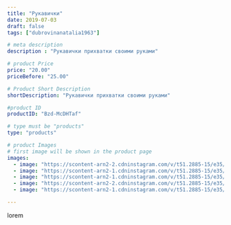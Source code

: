 ```yaml
---
title: "Рукавички"
date: 2019-07-03
draft: false
tags: ["dubrovinanatalia1963"]

# meta description
description : "Рукавички прихватки своими руками"

# product Price
price: "20.00"
priceBefore: "25.00"

# Product Short Description
shortDescription: "Рукавички прихватки своими руками"

#product ID
productID: "Bzd-McDHTaf"

# type must be "products"
type: "products"

# product Images
# first image will be shown in the product page
images:
  - image: "https://scontent-arn2-2.cdninstagram.com/v/t51.2885-15/e35/65314604_330842641198589_4921541007895397655_n.jpg?_nc_ht=scontent-arn2-2.cdninstagram.com&_nc_cat=105&_nc_ohc=v1ii3fae1BwAX-39lF9&se=7&tp=1&oh=c2f7610521e9ba0af7491a652b951963&oe=605D8173&ig_cache_key=MjA4MDA5MjEzNDQ2MDg4MTEzMA%3D%3D.2"
  - image: "https://scontent-arn2-1.cdninstagram.com/v/t51.2885-15/e35/64867144_599609520447892_7115521456970535890_n.jpg?_nc_ht=scontent-arn2-1.cdninstagram.com&_nc_cat=104&_nc_ohc=JPbbxSBJL94AX-ChFBG&se=7&tp=1&oh=48217497c9e0ad45727ba7558dca3d2e&oe=6059EB1B&ig_cache_key=MjA4MDA5MjEzNDQ2OTA4NzcxMA%3D%3D.2"
  - image: "https://scontent-arn2-1.cdninstagram.com/v/t51.2885-15/e35/64279308_2303952749685153_726366356594197156_n.jpg?_nc_ht=scontent-arn2-1.cdninstagram.com&_nc_cat=109&_nc_ohc=reixpzamu8cAX_l5SCi&se=7&tp=1&oh=dd40fb8ef05813e7adb885341de1be4e&oe=605B86FE&ig_cache_key=MjA4MDA5MjEzNDQ1MjM3NTM4OA%3D%3D.2"
  - image: "https://scontent-arn2-2.cdninstagram.com/v/t51.2885-15/e35/65305729_139167873850601_3386167479994353588_n.jpg?_nc_ht=scontent-arn2-2.cdninstagram.com&_nc_cat=105&_nc_ohc=XPxe8DLLo2gAX-m_2LA&se=7&tp=1&oh=212a095fb938d0bb78e65806528fd375&oe=6059D3CF&ig_cache_key=MjA4MDA5MjEzNDQ2OTIxNDgwOQ%3D%3D.2"
  - image: "https://scontent-arn2-1.cdninstagram.com/v/t51.2885-15/e35/64928226_2393717677565305_7375425040537057987_n.jpg?_nc_ht=scontent-arn2-1.cdninstagram.com&_nc_cat=101&_nc_ohc=2N1y_5R97poAX-6y6Ri&se=7&tp=1&oh=d92fe39d9e8085fff6cf523765158ada&oe=605B561A&ig_cache_key=MjA4MDA5MjEzNDQ3NzQ4NTE1MQ%3D%3D.2"

---
```

lorem
